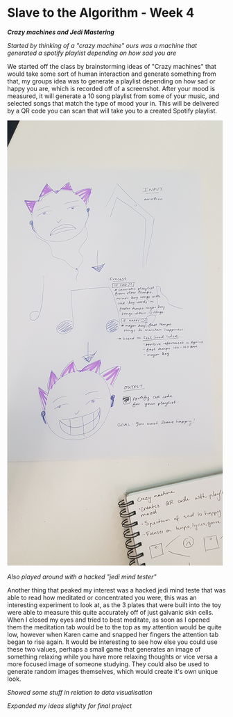 # Slave to the Algorithm - Week 4

__*Crazy machines and Jedi Mastering*__

*Started by thinking of a "crazy machine" ours was a machine that generated a spotify playlist depending on how sad you are*

We started off the class by brainstorming ideas of "Crazy machines" that would take some sort of human interaction and generate something from that, my groups idea was to generate a playlist depending on how sad or happy you are, which is recorded off of a screenshot. After your mood is measured, it will generate a 10 song playlist from some of your music, and selected songs that match the type of mood your in. This will be delivered by a QR code you can scan that will take you to a created Spotify playlist.

![Image of Crazy Machine Brainstorm](https://github.com/Dropboy/Slave-to-the-Algorithm/blob/Journal/Images%20and%20Resources/Week%204/20190327_112642.jpg)

*Also played around with a hacked "jedi mind tester"*

Another thing that peaked my interest was a hacked jedi mind teste that was able to read how meditated or concentrated you were, this was an interesting experiment to look at, as the 3 plates that were built into the toy were able to measure this quite accurately off of just galvanic skin cells. When I closed my eyes and tried to best meditate, as soon as I opened them the meditation tab would be to the top as my attention would be quite low, however when Karen came and snapped her fingers the attention tab began to rise again. It would be interesting to see how else you could use these two values, perhaps a small game that generates an image of something relaxing while you have more relaxing thoughts or vice versa a more focused image of someone studying. They could also be used to generate random images themselves, which would create it's own unique look.

*Showed some stuff in relation to data visualisation*



*Expanded my ideas slighlty for final project*
